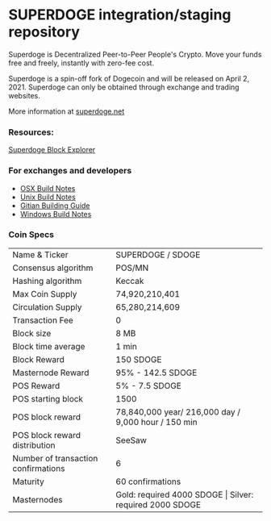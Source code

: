 SUPERDOGE integration/staging repository
=====================================

Superdoge is Decentralized Peer-to-Peer People's Crypto. Move your funds free and freely, instantly with zero-fee cost.

Superdoge is a spin-off fork of Dogecoin and will be released on April 2, 2021. Superdoge can only be obtained through exchange and trading websites.

More information at [superdoge.net](https://superdoge.net) 

### Resources: 
[Superdoge Block Explorer](https://explorer.superdoge.net) 


### For exchanges and developers

- [OSX Build Notes](https://github.com/superdoge-project/superdoge/blob/main/doc/build-osx.md)
- [Unix Build Notes](https://github.com/superdoge-project/superdoge/blob/main/doc/build-unix.md)
- [Gitian Building Guide](https://github.com/superdoge-project/superdoge/blob/main/doc/gitian-building.md)
- [Windows Build Notes](https://github.com/superdoge-project/superdoge/blob/main/doc/build-windows.md)


### Coin Specs

<table>
<tr><td>Name & Ticker</td><td> SUPERDOGE /  SDOGE</td></tr>
<tr><td>Consensus algorithm</td><td> POS/MN</td></tr>
<tr><td>Hashing algorithm</td><td> Keccak</td></tr>
<tr><td>Max Coin Supply</td><td> 74,920,210,401</td></tr>
<tr><td>Circulation Supply</td><td> 65,280,214,609</td></tr>
<tr><td>Transaction Fee</td><td> 0</td></tr>
<tr><td>Block size</td><td> 8 MB</td></tr>
<tr><td>Block time average</td><td> 1 min</td></tr>
<tr><td>Block Reward</td><td> 150 SDOGE</td></tr>
<tr><td>Masternode Reward</td><td> 95% - 142.5 SDOGE</td></tr>
<tr><td>POS Reward</td><td>5% - 7.5 SDOGE</td></tr>
<tr><td>POS starting block</td><td> 1500</td></tr>
<tr><td>POS block reward</td><td> 78,840,000 year/ 216,000 day / 9,000 hour / 150 min</td></tr>
<tr><td>POS block reward distribution</td><td> SeeSaw</td></tr>
<tr><td>Number of transaction confirmations</td><td> 6</td></tr>
<tr><td>Maturity</td><td> 60 confirmations</td></tr>
<tr><td>Masternodes</td><td>Gold: required 4000 SDOGE | Silver: required 2000 SDOGE</td></tr>
</table>

